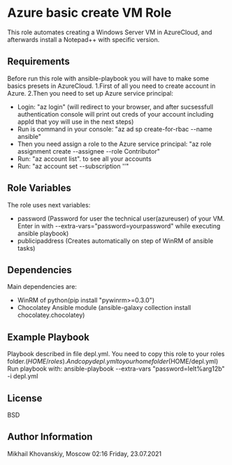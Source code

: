 Azure basic create VM Role
=========

This role automates creating a Windows Server VM in AzureCloud, and afterwards install a Notepad++ with specific version.

Requirements
------------

Before run this role with ansible-playbook you will have to make some basics presets in AzureCloud.
1.First of all you need to create account in Azure.
2.Then you need to set up Azure service principal:
  - Login:  "az login" (will redirect to your browser, and after sucsessfull authentication console will print out creds of your account including appId that yoy will      use in the next steps)
  - Run is command in your console:    "az ad sp create-for-rbac --name ansible"
  - Then you need assign a role to the Azure service principal: "az role assignment create --assignee <appID> --role Contributor"
  - Run: "az account list".  to see all your accounts
  - Run: "az account set --subscription '<yourAppId>'"

Role Variables
--------------

The role uses next variables:
  - password (Password for user the technical user(azureuser) of your VM. Enter in with --extra-vars="password=yourpassword" while executing ansible playbook)
  - publicipaddress (Creates automatically on step of WinRM of ansible tasks)
  
Dependencies
------------

Main dependencies are:
  - WinRM of python(pip install "pywinrm>=0.3.0")
  - Chocolatey Ansible module (ansible-galaxy collection install chocolatey.chocolatey)
    
Example Playbook
----------------
Playbook described in file depl.yml. You need to copy this role to your roles folder.($HOME/roles). And copy depl.yml to your home folder($HOME/depl.yml)
Run playbook with:
  ansible-playbook --extra-vars "password=Ielt%arg12b" -i depl.yml
  

License
-------

BSD

Author Information
------------------

Mikhail Khovanskiy, Moscow 02:16 Friday, 23.07.2021
